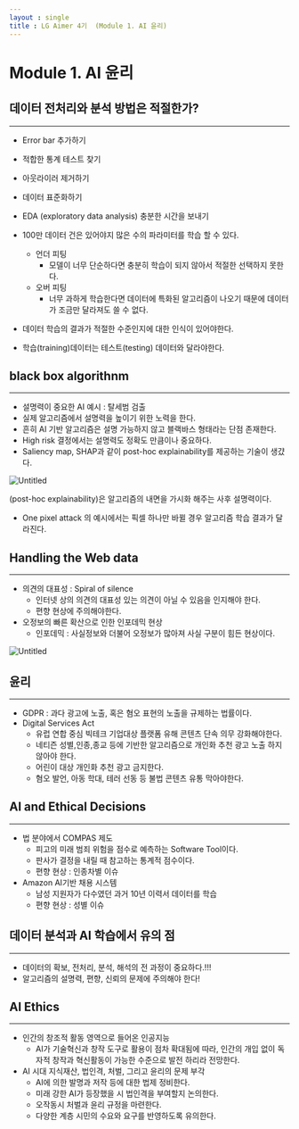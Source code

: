 ```yaml
---
layout : single
title : LG Aimer 4기  (Module 1. AI 윤리)
---
```

# Module 1. AI 윤리

## 데이터 전처리와 분석 방법은 적절한가?

---

- Error bar 추가하기
- 적합한 통계 테스트 찾기
- 아웃라이러 제거하기
- 데이터 표준화하기
- EDA (exploratory data analysis) 충분한 시간을 보내기

- 100만 데이터 건은 있어야지 많은 수의 파라미터를 학습 할 수 있다.
    - 언더 피팅
        - 모델이 너무 단순하다면 충분히 학습이 되지 않아서 적절한 선택하지 못한다.
    - 오버 피팅
        - 너무 과하게 학습한다면 데이터에 특화된 알고리즘이 나오기 때문에 데이터가 조금만 달라져도 쓸 수 없다.
- 데이터 학습의 결과가 적절한 수준인지에 대한 인식이 있어야한다.
- 학습(training)데이터는 테스트(testing) 데이터와 달라야한다.

## black box algorithnm

---

- 설명력이 중요한 AI 예시 : 탈세범 검출
- 실제 알고리즘에서 설명력을 높이기 위한 노력을 한다.
- 흔히 AI 기반 알고리즘은 설명 가능하지 않고 블랙바스 형태라는 단점 존재한다.
- High risk 결정에서는 설명력도 정확도 만큼이나 중요하다.
- Saliency map, SHAP과 같이 post-hoc explainability를 제공하는 기술이 생걌다.

![Untitled](Module%201%20AI%20%E1%84%8B%E1%85%B2%E1%86%AB%E1%84%85%E1%85%B5%2042c50d19f3d1418fbaea9703b13a3639/Untitled.png)

(post-hoc explainability)은 알고리즘의 내면을 가시화 해주는 사후 설명력이다.

- One pixel attack 의 예시에서는 픽셀 하나만 바뀔 경우 알고리즘 학습 결과가 달라진다.

## Handling the Web data

---

- 의견의 대표성 : Spiral of silence
    - 인터넷 상의 의견의 대표성 있는 의견이 아닐 수 있음을 인지해야 한다.
    - 편향 현상에 주의해야한다.
- 오정보의 빠른 확산으로 인한 인포데믹 현상
    - 인포데믹 : 사실정보와 더불어 오정보가 많아져 사실 구분이 힘든 현상이다.

![Untitled](Module%201%20AI%20%E1%84%8B%E1%85%B2%E1%86%AB%E1%84%85%E1%85%B5%2042c50d19f3d1418fbaea9703b13a3639/Untitled%201.png)

## 윤리

---

- GDPR : 과다 광고에 노출, 혹은 혐오 표현의 노출을 규제하는 법률이다.
- Digital Services Act
    - 유럽 연합 중심 빅테크 기업대상 플랫폼 유해 콘텐츠 단속 의무 강화해야한다.
    - 네티즌 성별,인종,종교 등에 기반한 알고리즘으로 개인화 추천 광고 노출 하지 않아야 한다.
    - 어린이 대상 개인화 추천 광고 금지한다.
    - 혐오 발언, 아동 학대, 테러 선동 등 불법 콘텐츠 유통 막아야한다.

## AI and Ethical Decisions

---

- 법 분야에서 COMPAS 제도
    - 피고의 미래 범죄 위험을 점수로 예측하는 Software Tool이다.
    - 판사가 결정을 내릴 때 참고하는 통계적 점수이다.
    - 편향 현상 : 인종차별 이슈
- Amazon AI기반 채용 시스템
    - 남성 지원자가 다수였던 과거 10년 이력서 데이터를 학습
    - 편향 현상 : 성별 이슈

## 데이터 분석과 AI 학습에서 유의 점

---

- 데이터의 확보, 전처리, 분석, 해석의 전 과정이 중요하다.!!!
- 알고리즘의 설명력, 편향, 신뢰의 문제에 주의해야 한다!

## AI Ethics

---

- 인간의 창조적 활동 영역으로 들어온 인공지능
    - AI가 기술혁신과 창작 도구로 활용이 점차 확대됨에 따라, 인간의 개입 없이 독자적 창작과 혁신활동이 가능한 수준으로 발전 하리라 전망한다.
- AI 시대 지식재산, 법인격, 처벌, 그리고 윤리의 문제 부각
    - AI에 의한 발명과 저작 등에 대한 법제 정비한다.
    - 미래 강한 AI가 등장했을 시 법인격을 부여할지 논의한다.
    - 오작동시 처벌과 윤리 규정을 마련한다.
    - 다양한 계층 시민의 수요와 요구를 반영하도록 유의한다.
